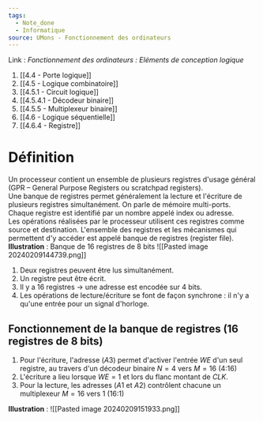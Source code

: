 ```yaml
---
tags:
  - Note_done
  - Informatique
source: UMons - Fonctionnement des ordinateurs
---
```


Link :
_Fonctionnement des ordinateurs : Eléments de conception logique_
1. [[4.4 - Porte logique]]
2. [[4.5 - Logique combinatoire]]
3. [[4.5.1 - Circuit logique]]
4. [[4.5.4.1 - Décodeur binaire]]
5. [[4.5.5 - Multiplexeur binaire]]
6. [[4.6 - Logique séquentielle]]
7. [[4.6.4 - Registre]]

# Définition
Un processeur contient un ensemble de plusieurs registres d'usage général (GPR – General Purpose Registers ou scratchpad registers). 
\
Une banque de registres permet généralement la lecture et l'écriture de plusieurs registres simultanément. On parle de mémoire multi-ports.
Chaque registre est identifié par un nombre appelé index ou adresse.
\
Les opérations réalisées par le processeur utilisent ces registres comme source et destination. L'ensemble des registres et les mécanismes qui permettent d'y accéder est appelé banque de registres (register file).  
**Illustration** : Banque de 16 registres de 8 bits ![[Pasted image 20240209144739.png]]
1. Deux registres peuvent être lus simultanément. 
2. Un registre peut être écrit. 
3. Il y a 16 registres → une adresse est encodée sur 4 bits. 
4. Les opérations de lecture/écriture se font de façon synchrone : il n'y a qu'une entrée pour un signal d'horloge.

## Fonctionnement de la banque de registres (16 registres de 8 bits)
1. Pour l'écriture, l'adresse ($A3$) permet d'activer l'entrée $WE$ d'un seul registre, au travers d'un décodeur binaire $N=4$ vers $M=16$ (4:16)
2. L'écriture a lieu lorsque $WE=1$ et lors du flanc montant de $CLK$. 
3. Pour la lecture, les adresses ($A1$ et $A2$) contrôlent chacune un multiplexeur $M=16$ vers 1 (16:1)

**Illustration** : ![[Pasted image 20240209151933.png]]
